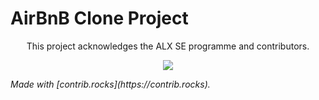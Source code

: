# AirBnB Clone Project

<p align="center">This project acknowledges the ALX SE programme and contributors.</p>

<p align="center">
  <a href="https://github.com/dohoudaniel/AirBnB_clone/graphs/contributors">
    <img src="https://contrib.rocks/image?repo=dohoudaniel/AirBnB_clone" />
  </a>
</p>
<i>Made with [contrib.rocks](https://contrib.rocks).</i>
